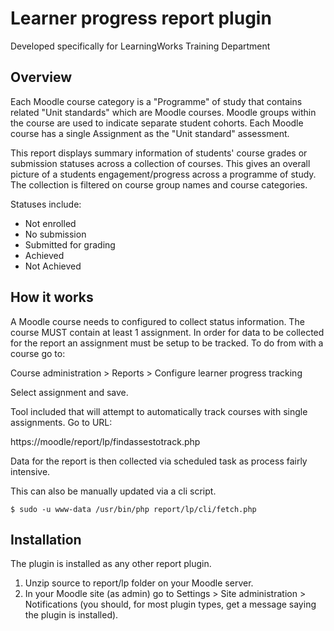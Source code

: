 Learner progress report plugin
==============================
Developed specifically for LearningWorks Training Department

Overview
--------
Each Moodle course category is a "Programme" of study that contains related "Unit standards" which are Moodle courses. Moodle groups within the 
course are used to indicate separate student cohorts. Each Moodle course has a single Assignment as the "Unit standard" assessment.

This report displays summary information of students' course grades or submission statuses across a collection of courses. This gives an overall 
picture of a students engagement/progress across a programme of study. The collection is filtered on course group names and course categories. 

Statuses include:

* Not enrolled
* No submission
* Submitted for grading
* Achieved
* Not Achieved

How it works
------------
A Moodle course needs to configured to collect status information. The course MUST contain at least 1 assignment. In order for data to be collected for 
the report an assignment must be setup to be tracked. To do from with a course go to:

Course administration > Reports > Configure learner progress tracking

Select assignment and save.

Tool included that will attempt to automatically track courses with single assignments. Go to URL:

https://moodle/report/lp/findassestotrack.php

Data for the report is then collected via scheduled task as process fairly intensive.

This can also be manually updated via a cli script.

````
$ sudo -u www-data /usr/bin/php report/lp/cli/fetch.php
````


Installation
------------
The plugin is installed as any other report plugin. 

1. Unzip source to report/lp folder on your Moodle server.
2. In your Moodle site (as admin) go to Settings > Site administration > Notifications (you should, for most plugin types, get a message saying 
the plugin is installed).
